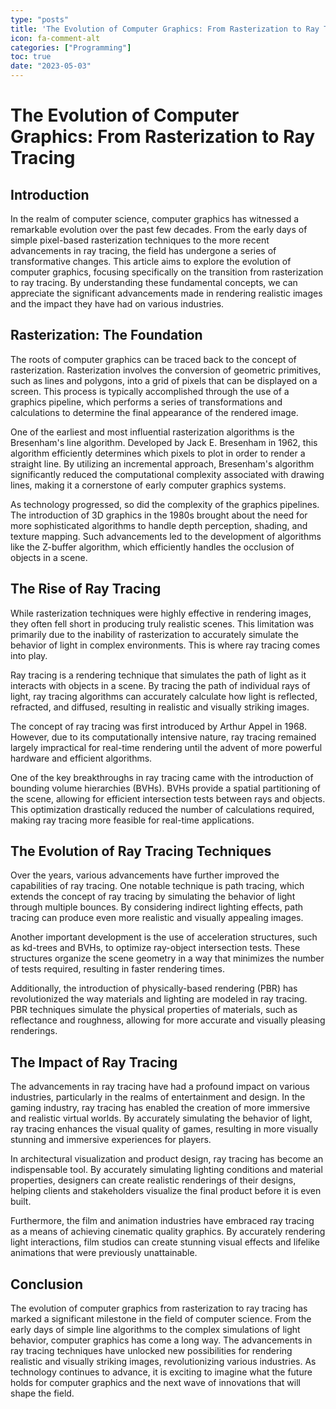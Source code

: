 ```yaml
---
type: "posts"
title: 'The Evolution of Computer Graphics: From Rasterization to Ray Tracing'
icon: fa-comment-alt
categories: ["Programming"]
toc: true
date: "2023-05-03"
---
```




# The Evolution of Computer Graphics: From Rasterization to Ray Tracing

## Introduction

In the realm of computer science, computer graphics has witnessed a remarkable evolution over the past few decades. From the early days of simple pixel-based rasterization techniques to the more recent advancements in ray tracing, the field has undergone a series of transformative changes. This article aims to explore the evolution of computer graphics, focusing specifically on the transition from rasterization to ray tracing. By understanding these fundamental concepts, we can appreciate the significant advancements made in rendering realistic images and the impact they have had on various industries.

## Rasterization: The Foundation

The roots of computer graphics can be traced back to the concept of rasterization. Rasterization involves the conversion of geometric primitives, such as lines and polygons, into a grid of pixels that can be displayed on a screen. This process is typically accomplished through the use of a graphics pipeline, which performs a series of transformations and calculations to determine the final appearance of the rendered image.

One of the earliest and most influential rasterization algorithms is the Bresenham's line algorithm. Developed by Jack E. Bresenham in 1962, this algorithm efficiently determines which pixels to plot in order to render a straight line. By utilizing an incremental approach, Bresenham's algorithm significantly reduced the computational complexity associated with drawing lines, making it a cornerstone of early computer graphics systems.

As technology progressed, so did the complexity of the graphics pipelines. The introduction of 3D graphics in the 1980s brought about the need for more sophisticated algorithms to handle depth perception, shading, and texture mapping. Such advancements led to the development of algorithms like the Z-buffer algorithm, which efficiently handles the occlusion of objects in a scene.

## The Rise of Ray Tracing

While rasterization techniques were highly effective in rendering images, they often fell short in producing truly realistic scenes. This limitation was primarily due to the inability of rasterization to accurately simulate the behavior of light in complex environments. This is where ray tracing comes into play.

Ray tracing is a rendering technique that simulates the path of light as it interacts with objects in a scene. By tracing the path of individual rays of light, ray tracing algorithms can accurately calculate how light is reflected, refracted, and diffused, resulting in realistic and visually striking images.

The concept of ray tracing was first introduced by Arthur Appel in 1968. However, due to its computationally intensive nature, ray tracing remained largely impractical for real-time rendering until the advent of more powerful hardware and efficient algorithms.

One of the key breakthroughs in ray tracing came with the introduction of bounding volume hierarchies (BVHs). BVHs provide a spatial partitioning of the scene, allowing for efficient intersection tests between rays and objects. This optimization drastically reduced the number of calculations required, making ray tracing more feasible for real-time applications.

## The Evolution of Ray Tracing Techniques

Over the years, various advancements have further improved the capabilities of ray tracing. One notable technique is path tracing, which extends the concept of ray tracing by simulating the behavior of light through multiple bounces. By considering indirect lighting effects, path tracing can produce even more realistic and visually appealing images.

Another important development is the use of acceleration structures, such as kd-trees and BVHs, to optimize ray-object intersection tests. These structures organize the scene geometry in a way that minimizes the number of tests required, resulting in faster rendering times.

Additionally, the introduction of physically-based rendering (PBR) has revolutionized the way materials and lighting are modeled in ray tracing. PBR techniques simulate the physical properties of materials, such as reflectance and roughness, allowing for more accurate and visually pleasing renderings.

## The Impact of Ray Tracing

The advancements in ray tracing have had a profound impact on various industries, particularly in the realms of entertainment and design. In the gaming industry, ray tracing has enabled the creation of more immersive and realistic virtual worlds. By accurately simulating the behavior of light, ray tracing enhances the visual quality of games, resulting in more visually stunning and immersive experiences for players.

In architectural visualization and product design, ray tracing has become an indispensable tool. By accurately simulating lighting conditions and material properties, designers can create realistic renderings of their designs, helping clients and stakeholders visualize the final product before it is even built.

Furthermore, the film and animation industries have embraced ray tracing as a means of achieving cinematic quality graphics. By accurately rendering light interactions, film studios can create stunning visual effects and lifelike animations that were previously unattainable.

## Conclusion

The evolution of computer graphics from rasterization to ray tracing has marked a significant milestone in the field of computer science. From the early days of simple line algorithms to the complex simulations of light behavior, computer graphics has come a long way. The advancements in ray tracing techniques have unlocked new possibilities for rendering realistic and visually striking images, revolutionizing various industries. As technology continues to advance, it is exciting to imagine what the future holds for computer graphics and the next wave of innovations that will shape the field.